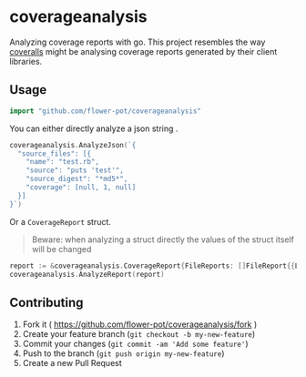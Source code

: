 # coverageanalysis

Analyzing coverage reports with go. This project resembles the way
[coveralls](https://coveralls.io) might be analysing coverage reports generated
by their client libraries.

## Usage

```go
import "github.com/flower-pot/coverageanalysis"
```

You can either directly analyze a json string .

```go
coverageanalysis.AnalyzeJson(`{
  "source_files": [{
    "name": "test.rb",
    "source": "puts 'test'",
    "source_digest": "*md5*",
    "coverage": [null, 1, null]
  }]
}`)
```

Or a `CoverageReport` struct.

> Beware: when analyzing a struct directly the values of the struct itself
> will be changed

```go
report := &coverageanalysis.CoverageReport{FileReports: []FileReport{{LineCoverages: []LineCoverage{{Hits: 1, Ignore: false}, {Hits: 0, Ignore: false}, {Hits: 0, Ignore: false}, {Hits: 0, Ignore: true}}}}}
coverageanalysis.AnalyzeReport(report)
```

## Contributing

1. Fork it ( https://github.com/flower-pot/coverageanalysis/fork )
2. Create your feature branch (`git checkout -b my-new-feature`)
3. Commit your changes (`git commit -am 'Add some feature'`)
4. Push to the branch (`git push origin my-new-feature`)
5. Create a new Pull Request
